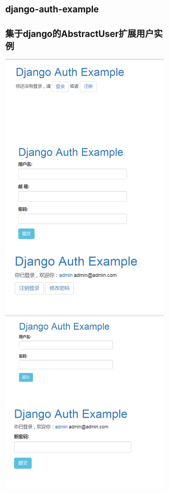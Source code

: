 # django-auth-example
# 集于django的AbstractUser扩展用户实例

![](https://github.com/hezq168/django-auth-example/blob/master/img/index.png)
![](https://github.com/hezq168/django-auth-example/blob/master/img/reg.png)
![](https://github.com/hezq168/django-auth-example/blob/master/img/info.png)
![](https://github.com/hezq168/django-auth-example/blob/master/img/login.png)
![](https://github.com/hezq168/django-auth-example/blob/master/img/edit_pass.png)
